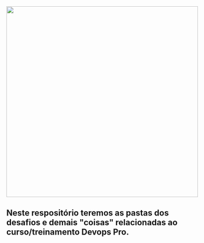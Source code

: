 
<img src="https://drive.google.com/uc?export=view&id=1h5jI_Y74OyY3BIxaubRkbhAx69QIonHO" width="500">


## Neste respositório teremos as pastas dos desafios e demais "coisas" relacionadas ao curso/treinamento Devops Pro.
